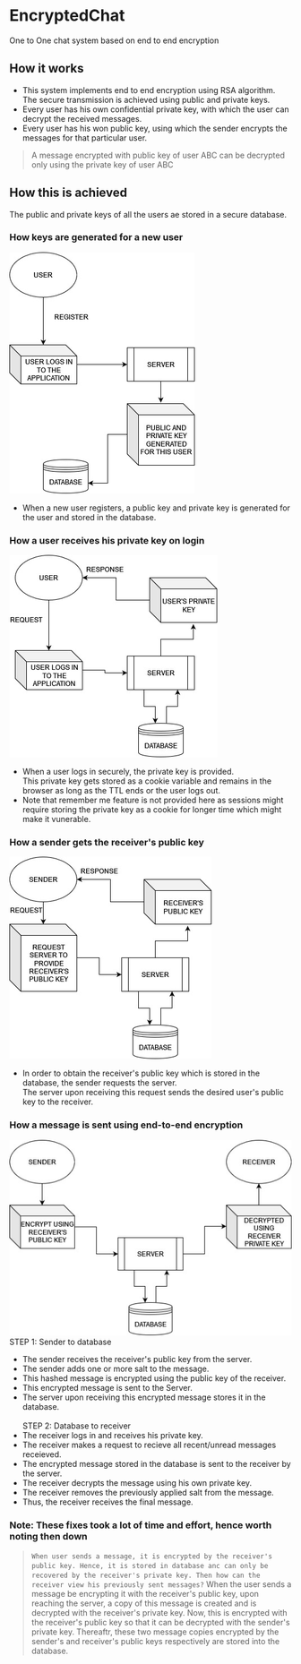 # EncryptedChat
One to One chat system based on end to end encryption


## How it works

* This system implements end to end encryption using RSA algorithm. The secure transmission is achieved using public and private keys.<br/>
* Every user has his own confidential private key, with which the user can decrypt the received messages.<br/>
* Every user has his won public key, using which the sender encrypts the messages for that particular user.<br/>

> A message encrypted with public key of user ABC can be decrypted only using the private key of user ABC

## How this is achieved

The public and private keys of all the users ae stored in a secure database.

### How keys are generated for a new user

<img src='./assets/register.jpg'><br/>
* When a new user registers, a public key and private key is generated for the user and stored in the database.

### How a user receives his private key on login

<img src='./assets/privatekey.jpg'/><br/>
* When a user logs in securely, the private key is provided. <br/>
This private key gets stored as a cookie variable and remains in the browser as long as the TTL ends or the user logs out.<br/>
* Note that remember me feature is not provided here as sessions might require storing the private key as a cookie for longer time which might make it vunerable. 

### How a sender gets the receiver's public key

<img src='./assets/publickey.jpg'><br/>
* In order to obtain the receiver's public key which is stored in the database, the sender requests the server.<br/>
The server upon receiving this request sends the desired user's public key to the receiver.

### How a message is sent using end-to-end encryption

<img src='./assets/Message.jpg'><br/>
STEP 1: Sender to database
* The sender receives the receiver's public key from the server.
* The sender adds one or more salt to the message.
* This hashed message is encrypted using the public key of the receiver.
* This encrypted message is sent to the Server.
* The server upon receiving this encrypted message stores it in the database.
<br/><br/>
STEP 2: Database to receiver
* The receiver logs in and receives his private key.
* The receiver makes a request to recieve all recent/unread messages receieved.
* The encrypted message stored in the database is sent to the receiver by the server.
* The receiver decrypts the message using his own private key.
* The receiver removes the previously applied salt from the message.
* Thus, the receiver receives the final message.


### Note: These fixes took a lot of time and effort, hence worth noting then down
> `When user sends a message, it is encrypted by the receiver's public key. Hence, it is stored in database anc can only be recovered by the receiver's private key. Then how can the receiver view his previously sent messages?` When the user sends a message be encrypting it with the receiver's public key, upon reaching the server, a copy of this message is created and is decrypted with the receiver's private key. Now, this is encrypted with the receiver's public key so that it can be decrypted with the sender's private key. Thereaftr, these two message copies encrypted by the sender's and receiver's public keys respectively are stored into the database.